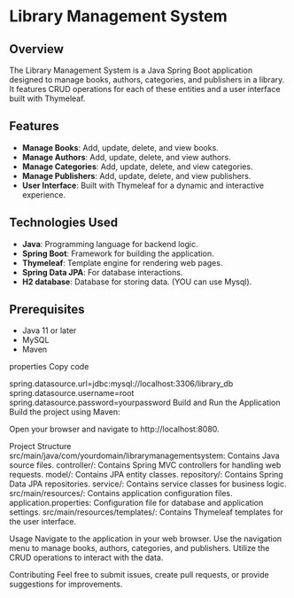 # Library Management System

## Overview

The Library Management System is a Java Spring Boot application designed to manage books, authors, categories, and publishers in a library. 
It features CRUD operations for each of these entities and a user interface built with Thymeleaf.

## Features

- **Manage Books**: Add, update, delete, and view books.
- **Manage Authors**: Add, update, delete, and view authors.
- **Manage Categories**: Add, update, delete, and view categories.
- **Manage Publishers**: Add, update, delete, and view publishers.
- **User Interface**: Built with Thymeleaf for a dynamic and interactive experience.

## Technologies Used

- **Java**: Programming language for backend logic.
- **Spring Boot**: Framework for building the application.
- **Thymeleaf**: Template engine for rendering web pages.
- **Spring Data JPA**: For database interactions.
- **H2 database**: Database for storing data. (YOU can use Mysql).

## Prerequisites

- Java 11 or later
- MySQL
- Maven

properties
Copy code

spring.datasource.url=jdbc:mysql://localhost:3306/library_db
spring.datasource.username=root
spring.datasource.password=yourpassword
Build and Run the Application
Build the project using Maven:

Open your browser and navigate to http://localhost:8080.

Project Structure
src/main/java/com/yourdomain/librarymanagementsystem: Contains Java source files.
controller/: Contains Spring MVC controllers for handling web requests.
model/: Contains JPA entity classes.
repository/: Contains Spring Data JPA repositories.
service/: Contains service classes for business logic.
src/main/resources/: Contains application configuration files.
application.properties: Configuration file for database and application settings.
src/main/resources/templates/: Contains Thymeleaf templates for the user interface.


Usage
Navigate to the application in your web browser.
Use the navigation menu to manage books, authors, categories, and publishers.
Utilize the CRUD operations to interact with the data.

Contributing
Feel free to submit issues, create pull requests, or provide suggestions for improvements.
